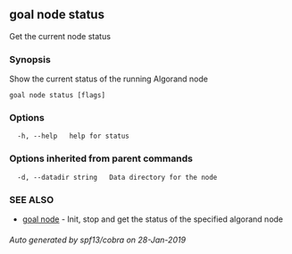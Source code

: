 ## goal node status

Get the current node status

### Synopsis

Show the current status of the running Algorand node

```
goal node status [flags]
```

### Options

```
  -h, --help   help for status
```

### Options inherited from parent commands

```
  -d, --datadir string   Data directory for the node
```

### SEE ALSO

* [goal node](goal_node.md)	 - Init, stop and get the status of the specified algorand node

###### Auto generated by spf13/cobra on 28-Jan-2019
